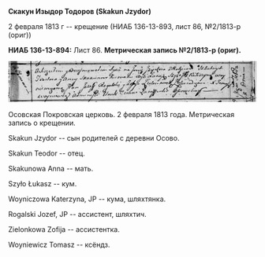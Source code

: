 **Скакун Изыдор Тодоров (Skakun Jzydor)**

2 февраля 1813 г -- крещение (НИАБ 136-13-893, лист 86, №2/1813-р
(ориг))

**НИАБ 136-13-894:** Лист 86. **Метрическая запись №2/1813-р (ориг).**

![](./media/7698ca0277b58d5adba8b665979dd8a68d0785a8.png)

Осовская Покровская церковь. 2 февраля 1813 года. Метрическая запись о
крещении.

Skakun Jzydor -- сын родителей с деревни Осовo.

Skakun Teodor -- отец.

Skakunowa Anna -- мать.

Szyło Łukasz -- кум.

Woyniczowa Katerzyna, JP -- кума, шляхтянка.

Rogalski Jozef, JP -- ассистент, шляхтич.

Zielonkowa Zofija -- ассистентка.

Woyniewicz Tomasz -- ксёндз.

